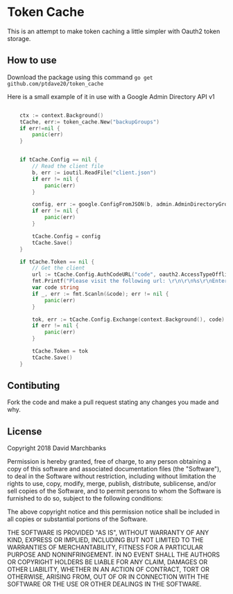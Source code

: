 Token Cache
===========
This is an attempt to make token caching a little simpler with Oauth2 token storage.

How to use
----------
Download the package using this command
`go get github.com/ptdave20/token_cache`

Here is a small example of it in use with a Google Admin Directory API v1
```go

	ctx := context.Background()
	tCache, err:= token_cache.New("backupGroups")
	if err!=nil {
		panic(err)
	}


	if tCache.Config == nil {
		// Read the client file
		b, err := ioutil.ReadFile("client.json")
		if err != nil {
			panic(err)
		}

		config, err := google.ConfigFromJSON(b, admin.AdminDirectoryGroupReadonlyScope, admin.AdminDirectoryGroupMemberReadonlyScope)
		if err != nil {
			panic(err)
		}

		tCache.Config = config
		tCache.Save()
	}

	if tCache.Token == nil {
		// Get the client
		url := tCache.Config.AuthCodeURL("code", oauth2.AccessTypeOffline)
		fmt.Printf("Please visit the following url: \r\n\r\n%s\r\nEnter the code given to you here:", url)
		var code string
		if _, err := fmt.Scanln(&code); err != nil {
			panic(err)
		}

		tok, err := tCache.Config.Exchange(context.Background(), code)
		if err != nil {
			panic(err)
		}

		tCache.Token = tok
		tCache.Save()
	}
```

Contibuting
-----------
Fork the code and make a pull request stating any changes you made and why.

License
-------
Copyright 2018 David Marchbanks

Permission is hereby granted, free of charge, to any person obtaining a copy of this software and associated documentation files (the "Software"), to deal in the Software without restriction, including without limitation the rights to use, copy, modify, merge, publish, distribute, sublicense, and/or sell copies of the Software, and to permit persons to whom the Software is furnished to do so, subject to the following conditions:

The above copyright notice and this permission notice shall be included in all copies or substantial portions of the Software.

THE SOFTWARE IS PROVIDED "AS IS", WITHOUT WARRANTY OF ANY KIND, EXPRESS OR IMPLIED, INCLUDING BUT NOT LIMITED TO THE WARRANTIES OF MERCHANTABILITY, FITNESS FOR A PARTICULAR PURPOSE AND NONINFRINGEMENT. IN NO EVENT SHALL THE AUTHORS OR COPYRIGHT HOLDERS BE LIABLE FOR ANY CLAIM, DAMAGES OR OTHER LIABILITY, WHETHER IN AN ACTION OF CONTRACT, TORT OR OTHERWISE, ARISING FROM, OUT OF OR IN CONNECTION WITH THE SOFTWARE OR THE USE OR OTHER DEALINGS IN THE SOFTWARE.